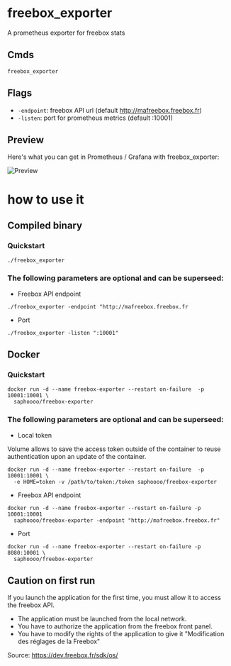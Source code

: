 # freebox_exporter
A prometheus exporter for freebox stats

## Cmds

`freebox_exporter`

## Flags

- `-endpoint`: freebox API url (default http://mafreebox.freebox.fr)
- `-listen`: port for prometheus metrics (default :10001)

## Preview

Here's what you can get in Prometheus / Grafana with freebox_exporter:

![Preview](https://user-images.githubusercontent.com/13923756/54585380-33318800-4a1a-11e9-8e9d-e434f275755c.png)

# how to use it

## Compiled binary

### Quickstart

```
./freebox_exporter
```

### The following parameters are optional and can be superseed:

- Freebox API endpoint

```
./freebox_exporter -endpoint "http://mafreebox.freebox.fr
```

- Port

```
./freebox_exporter -listen ":10001"
```

## Docker 

### Quickstart
  
```
docker run -d --name freebox-exporter --restart on-failure  -p 10001:10001 \
  saphoooo/freebox-exporter
```

### The following parameters are optional and can be superseed:

- Local token

Volume allows to save the access token outside of the container to reuse authentication upon an update of the container.

```
docker run -d --name freebox-exporter --restart on-failure  -p 10001:10001 \
  -e HOME=token -v /path/to/token:/token saphoooo/freebox-exporter
```

- Freebox API endpoint

```
docker run -d --name freebox-exporter --restart on-failure -p 10001:10001
  saphoooo/freebox-exporter -endpoint "http://mafreebox.freebox.fr"
```

- Port

```
docker run -d --name freebox-exporter --restart on-failure -p 8080:10001 \
  saphoooo/freebox-exporter
```

## Caution on first run
If you launch the application for the first time, you must allow it to access the freebox API.
- The application must be launched from the local network.
- You have to authorize the application from the freebox front panel.
- You have to modify the rights of the application to give it "Modification des réglages de la Freebox"
  
Source: https://dev.freebox.fr/sdk/os/
